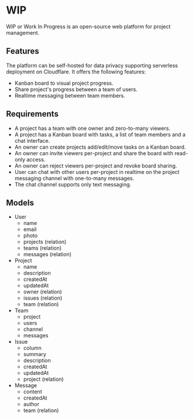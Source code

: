# WIP

WIP or Work In Progress is an open-source web platform for project management.

## Features

The platform can be self-hosted for data privacy supporting serverless deployment on Cloudflare. It offers the following features:

- Kanban board to visual project progress.
- Share project's progress between a team of users.
- Realtime messaging between team members.

## Requirements

- A project has a team with one owner and zero-to-many viewers.
- A project has a Kanban board with tasks, a list of team members and a chat interface.
- An owner can create projects add/edit/move tasks on a Kanban board.
- An owner can invite viewers per-project and share the board with read-only access.
- An owner can reject viewers per-project and revoke board sharing.
- User can chat with other users per-project in realtime on the project messaging channel with one-to-many messages.
- The chat channel supports only text messaging.

## Models

- User
  - name
  - email
  - photo
  - projects (relation)
  - teams (relation)
  - messages (relation)
- Project
  - name
  - description
  - createdAt
  - updatedAt
  - owner (relation)
  - issues (relation)
  - team (relation)
- Team
  - project
  - users
  - channel
  - messages
- Issue
  - column
  - summary
  - description
  - createdAt
  - updatedAt
  - project (relation)
- Message
  - content
  - createdAt
  - author
  - team (relation)
